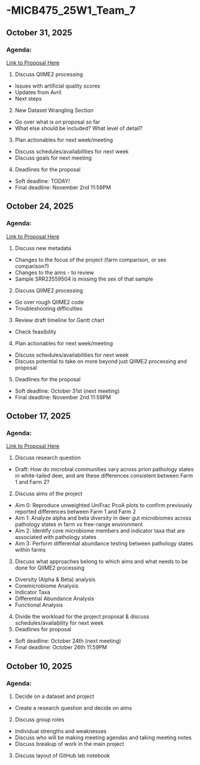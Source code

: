 # -MICB475_25W1_Team_7
## October 31, 2025
### Agenda:
  [Link to Proposal Here](https://docs.google.com/document/d/1P7zjuJCClrZfTSDmK4jr_p3a6KggbvnTL8H-YwDolqA/edit?usp=sharing)
  1. Discuss QIIME2 processing
  - Issues with artificial quality scores
  - Updates from Avril
  - Next steps
  2. New Dataset Wrangling Section
  - Go over what is on proposal so far
  - What else should be included? What level of detail?
  3. Plan actionables for next week/meeting
  - Discuss schedules/availabilities for next week
  - Discuss goals for next meeting
  4. Deadlines for the proposal
  - Soft deadline: TODAY!
  - Final deadline: November 2nd 11:59PM

## October 24, 2025
### Agenda:
  [Link to Proposal Here](https://docs.google.com/document/d/1P7zjuJCClrZfTSDmK4jr_p3a6KggbvnTL8H-YwDolqA/edit?usp=sharing)
  1. Discuss new metadata
  - Changes to the focus of the project (farm comparison, or sex comparison?)
  - Changes to the aims - to review
  - Sample SRR23559504 is missing the sex of that sample
  2. Discuss QIIME2 processing
  - Go over rough QIIME2 code
  - Troubleshooting difficulties
  3. Review draft timeline for Gantt chart
  - Check feasibility
  4. Plan actionables for next week/meeting
  - Discuss schedules/availabilities for next week
  - Discuss potential to take on more beyond just QIIME2 processing and proposal
  5. Deadlines for the proposal
  - Soft deadline: October 31st (next meeting)
  - Final deadline: November 2nd 11:59PM

## October 17, 2025
### Agenda:
  [Link to Proposal Here](https://docs.google.com/document/d/1P7zjuJCClrZfTSDmK4jr_p3a6KggbvnTL8H-YwDolqA/edit?usp=sharing)
  1. Discuss research question
  - Draft: How do microbial communities vary across prion pathology states in white-tailed deer, and are these differences consistent between Farm 1 and Farm 2?
  2. Discuss aims of the project
  - Aim 0: Reproduce unweighted UniFrac PcoA plots to confirm previously reported differences between Farm 1 and Farm 2
  - Aim 1: Analyze alpha and beta diversity in deer gut microbiomes across pathology states in farm vs free-range environment
  - Aim 2: Identify core microbiome members and indicator taxa that are associated with pathology states
  - Aim 3: Perform differential abundance testing between pathology states within farms
  3. Discuss what approaches belong to which aims and what needs to be done for QIIME2 processing
  - Diversity (Alpha & Beta) analysis
  - Coremicrobiome Analysis
  - Indicator Taxa
  - Differential Abundance Analysis
  - Functional Analysis
  4. Divide the workload for the project proposal & discuss schedules/availability for next week
  5. Deadlines for proposal
  - Soft deadline: October 24th (next meeting)
  - Final deadline: October 26th 11:59PM

    
## October 10, 2025
### Agenda:
  1. Decide on a dataset and project
  - Create a research question and decide on aims
  2. Discuss group roles
  - Individual strengths and weaknesses
  - Discuss who will be making meeting agendas and taking meeting notes
  - Discuss breakup of work in the main project
  3. Discuss layout of GitHub lab notebook
